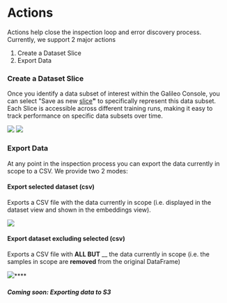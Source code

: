 # Actions

Actions help close the inspection loop and error discovery process. Currently, we support 2 major actions

1. Create a Dataset Slice
2. Export Data

### **Create a Dataset Slice**

Once you identify a data subset of interest within the Galileo Console, you can select "Save as new [slice](dataset-slices.md)**"** to specifically represent this data subset. Each Slice is accessible across different training runs, making it easy to track performance on specific data subsets over time.

&#x20;             ![](https://lh5.googleusercontent.com/5S8jFx3QINPyX-pxM61VRJkEQLHEygGmUzU9RyVh5JyiV495dmHc\_URZ4KyJJsSiKq6kLqd44TfOKFFZ\_x0jrhRgjrq5NaOWn684EVIsb5K0x59BccjMRZTfBbm1E3HsfjhtTv6lIBjm) ![](https://lh4.googleusercontent.com/hBDXWWAs4PKt48uxinkv5RVPWqbEGtFXqCm4se-OCEBlta0G2GyUSdcrQnKcF2vO3gountmZ4hGR8qG519NBHTmdeAdH-GUWx0I0UjowKNqIGOqrmOoHhghLYLIGrsG-y4lQwTACM6UB)

### **Export Data**

At any point in the inspection process you can export the data currently in scope to a CSV. We provide two 2 modes:

#### **Export selected dataset (csv)**

Exports a CSV file with the data currently in scope (i.e. displayed in the dataset view and shown in the embeddings view).

&#x20;                                               ![](<../../.gitbook/assets/Screen Shot 2021-12-14 at 8.18.14 AM.png>)&#x20;

#### **Export dataset excluding selected (csv)**

Exports a CSV file with **ALL BUT** __ the data currently in scope (i.e. the samples in scope are **removed** from the original DataFrame)

&#x20;                                               ![](<../../.gitbook/assets/Screen Shot 2021-12-14 at 8.18.45 AM.png>)****

#### _Coming soon: Exporting data to S3_&#x20;
